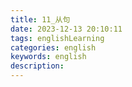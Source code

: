 ```yaml
---
title: 11_从句
date: 2023-12-13 20:10:11
tags: englishLearning
categories: english
keywords: english
description:
---
```


